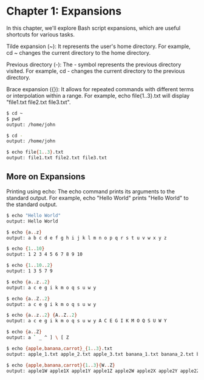 # Chapter 1: Expansions

In this chapter, we'll explore Bash script expansions, which are useful shortcuts for various tasks.

Tilde expansion (~): It represents the user's home directory. For example, cd ~ changes the current directory to the home directory.

Previous directory (-): The - symbol represents the previous directory visited. For example, cd - changes the current directory to the previous directory.

Brace expansion ({}): It allows for repeated commands with different terms or interpolation within a range. For example, echo file{1..3}.txt will display "file1.txt file2.txt file3.txt".

```bash
$ cd ~
$ pwd
output: /home/john

$ cd -
output: /home/john

$ echo file{1..3}.txt 
output: file1.txt file2.txt file3.txt
```

## More on Expansions

Printing using echo: The echo command prints its arguments to the standard output. For example, echo "Hello World" prints "Hello World" to the standard output.

```bash
$ echo "Hello World"
output: Hello World
```

```bash
$ echo {a..z}
output: a b c d e f g h i j k l m n o p q r s t u v w x y z
```

```bash
$ echo {1..10}
output: 1 2 3 4 5 6 7 8 9 10
```

```bash
$ echo {1..10..2}
output: 1 3 5 7 9
```

```bash
$ echo {a..z..2}
output: a c e g i k m o q s u w y
```

```bash
$ echo {a..Z..2}
output: a c e g i k m o q s u w y
```

```bash
$ echo {a..z..2} {A..Z..2}
output: a c e g i k m o q s u w y A C E G I K M O Q S U W Y
```

```bash
$ echo {a..Z}
output: a ` _ ^ ] \ [ Z 
```

```bash
$ echo {apple,banana,carrot}_{1..3}.txt
output: apple_1.txt apple_2.txt apple_3.txt banana_1.txt banana_2.txt banana_3.txt carrot_1.txt carrot_2.txt carrot_3.txt
```

```bash
$ echo {apple,banana,carrot}{1..3}{W..Z}
output: apple1W apple1X apple1Y apple1Z apple2W apple2X apple2Y apple2Z apple3W apple3X apple3Y apple3Z banana1W banana1X banana1Y banana1Z banana2W banana2X banana2Y banana2Z banana3W banana3X banana3Y banana3Z carrot1W carrot1X carrot1Y carrot1Z carrot2W carrot2X carrot2Y carrot2Z carrot3W carrot3X carrot3Y carrot3Z
```


